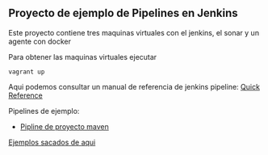 ## Proyecto de ejemplo de Pipelines en Jenkins

Este proyecto contiene tres maquinas virtuales con el jenkins, el sonar y un agente con docker

Para obtener las maquinas virtuales ejecutar 
```
vagrant up
```

Aqui podemos consultar un manual de referencia de jenkins pipeline: [Quick Reference](https://www.cloudbees.com/sites/default/files/declarative-pipeline-refcard.pdf)

Pipelines de ejemplo:
* [Pipline de proyecto maven](https://github.com/francescjp/jenkinspiplines/blob/master/pipes/maven2.groovy)

[Ejemplos sacados de aqui](https://bitbucket.org/itnove/jenkinsdeclarativepipelines)
